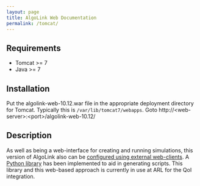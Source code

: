 ```yaml
---
layout: page
title: AlgoLink Web Documentation
permalink: /tomcat/
---
```


## Requirements

- Tomcat >= 7
- Java >= 7

## Installation

Put the algolink-web-10.12.war file in the appropriate deployment directory for Tomcat. Typically this is `/var/lib/tomcat7/webapps`. Goto http://&lt;web-server&gt;:&lt;port&gt;/algolink-web-10.12/

## Description

As well as being a web-interface for creating and running simulations, this version of AlgoLink also can be [configured using external web-clients](/integration/). A [Python library](/Python/) has been implemented to aid in generating scripts. This library and this web-based approach is currently in use at ARL for the QoI integration.
